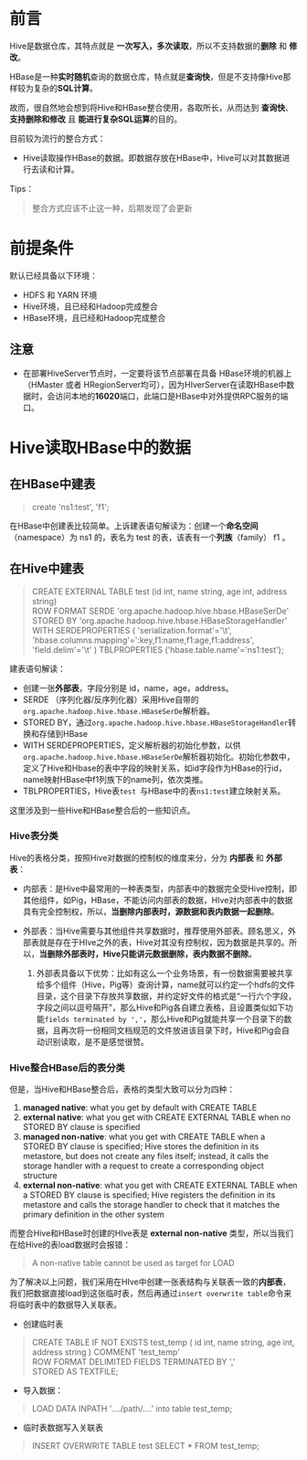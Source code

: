 # 前言
Hive是数据仓库，其特点就是 **一次写入，多次读取**，所以不支持数据的**删除** 和 **修改**。

HBase是一种**实时随机**查询的数据仓库，特点就是**查询快**，但是不支持像Hive那样较为复杂的**SQL计算**。

故而，很自然地会想到将Hive和HBase整合使用，各取所长，从而达到 **查询快**、**支持删除和修改** 且 **能进行复杂SQL运算**的目的。

目前较为流行的整合方式：
* Hive读取操作HBase的数据。即数据存放在HBase中，Hive可以对其数据进行去读和计算。


Tips：

> 整合方式应该不止这一种，后期发现了会更新

# 前提条件
默认已经具备以下环境：
* HDFS 和 YARN 环境
* Hive环境，且已经和Hadoop完成整合
* HBase环境，且已经和Hadoop完成整合

## 注意
* 在部署HiveServer节点时，一定要将该节点部署在具备 HBase环境的机器上（HMaster 或者 HRegionServer均可），因为HIverServer在读取HBase中数据时，会访问本地的**16020**端口，此端口是HBase中对外提供RPC服务的端口。

# Hive读取HBase中的数据

## 在HBase中建表

> create 'ns1:test', 'f1';

在HBase中创建表比较简单。上诉建表语句解读为：创建一个**命名空间**（namespace）为 ns1 的，表名为 test 的表，该表有一个**列族**（family） f1 。

## 在Hive中建表

> CREATE EXTERNAL TABLE test 
> (id int, name string, age int, address string)  
> ROW FORMAT 
> SERDE 'org.apache.hadoop.hive.hbase.HBaseSerDe' 
> STORED BY 'org.apache.hadoop.hive.hbase.HBaseStorageHandler'  
> WITH SERDEPROPERTIES ( 
> 'serialization.format'='\t',
> 'hbase.columns.mapping'=':key,f1:name,f1:age,f1:address',
>  'field.delim'='\t'
>  ) 
> TBLPROPERTIES ('hbase.table.name'='ns1:test');

建表语句解读：
* 创建一张**外部表**，字段分别是 id，name，age，address。
* SERDE （序列化器/反序列化器）采用Hive自带的`org.apache.hadoop.hive.hbase.HBaseSerDe`解析器。
* STORED BY，通过`org.apache.hadoop.hive.hbase.HBaseStorageHandler`转换和存储到HBase
* WITH SERDEPROPERTIES，定义解析器的初始化参数，以供`org.apache.hadoop.hive.hbase.HBaseSerDe`解析器初始化。初始化参数中，定义了Hive和Hbase的表中字段的映射关系，如id字段作为HBase的行id，name映射HBase中f1列族下的name列，依次类推。
* TBLPROPERTIES，Hive表`test `与HBase中的表`ns1:test`建立映射关系。

这里涉及到一些Hive和HBase整合后的一些知识点。

### Hive表分类
Hive的表格分类，按照Hive对数据的控制权的维度来分，分为 **内部表** 和 **外部表**：
*  内部表：是Hive中最常用的一种表类型，内部表中的数据完全受Hive控制，即其他组件，如Pig，HBase，不能访问内部表的数据，HIve对内部表中的数据具有完全控制权，所以，**当删除内部表时，源数据和表内数据一起删除**。
* 外部表：当Hive需要与其他组件共享数据时，推荐使用外部表。顾名思义，外部表就是存在于HIve之外的表，Hive对其没有控制权，因为数据是共享的。所以，**当删除外部表时，Hive只能讲元数据删除，表内数据不删除**。

	1. 外部表具备以下优势：比如有这么一个业务场景，有一份数据需要被共享给多个组件（Hive，Pig等）查询计算，name就可以约定一个hdfs的文件目录，这个目录下存放共享数据，并约定好文件的格式是“一行六个字段，字段之间以逗号隔开”，那么Hive和Pig各自建立表格，且设置类似如下功能`fields terminated by ','`，那么Hive和Pig就能共享一个目录下的数据，且再次将一份相同文档规范的文件放进该目录下时，Hive和Pig会自动识别读取，是不是感觉很赞。


### Hive整合HBase后的表分类

但是，当Hive和HBase整合后，表格的类型大致可以分为四种：
1. **managed native**: what you get by default with CREATE TABLE
2. **external native**: what you get with CREATE EXTERNAL TABLE when no STORED BY clause is specified
3. **managed non-native**: what you get with CREATE TABLE when a STORED BY clause is specified; Hive stores the definition in its metastore, but does not create any files itself; instead, it calls the storage handler with a request to create a corresponding object structure
4. **external non-native**: what you get with CREATE EXTERNAL TABLE when a STORED BY clause is specified; Hive registers the definition in its metastore and calls the storage handler to check that it matches the primary definition in the other system

而整合Hive和HBase时创建的HIve表是 **external non-native** 类型，所以当我们在给Hive的表load数据时会报错：

> A non-native table cannot be used as target for LOAD

为了解决以上问题，我们采用在HIve中创建一张表结构与关联表一致的**内部表**，我们把数据直接load到这张临时表，然后再通过`insert overwrite table`命令来将临时表中的数据导入关联表。

* 创建临时表
> CREATE TABLE IF NOT EXISTS test_temp
> ( id int, name string,  age int,  address string ) 
> COMMENT 'test_temp'  
> ROW FORMAT
> DELIMITED FIELDS TERMINATED BY ','  
> STORED AS TEXTFILE;

* 导入数据：

> LOAD DATA INPATH '..../path/....' into table test_temp;

* 临时表数据写入关联表

> 	INSERT OVERWRITE TABLE test SELECT * FROM test_temp;

